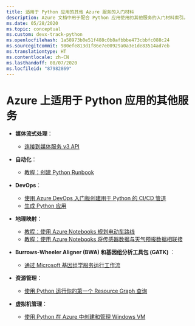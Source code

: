 ```yaml
---
title: 适用于 Python 应用的其他 Azure 服务的入门材料
description: Azure 文档中用于配合 Python 应用使用的其他服务的入门材料索引。
ms.date: 05/28/2020
ms.topic: conceptual
ms.custom: devx-track-python
ms.openlocfilehash: 1a58973b0e51f488c0b8afbbbe473cbbfc088c24
ms.sourcegitcommit: 980efe813d1f86e7e00929a0a3e1de83514ad7eb
ms.translationtype: HT
ms.contentlocale: zh-CN
ms.lasthandoff: 08/07/2020
ms.locfileid: "87982869"
---
```

# <a name="other-services-for-python-apps-on-azure"></a>Azure 上适用于 Python 应用的其他服务

- **媒体流式处理**：
  - [连接到媒体服务 v3 API](/azure/media-services/latest/configure-connect-python-howto)

- **自动化**：
  - [教程：创建 Python Runbook](/azure/automation/learn/automation-tutorial-runbook-textual-python2
)

- **DevOps**：
  - [使用 Azure DevOps 入门版创建用于 Python 的 CI/CD 管道](/azure/devops-project/azure-devops-project-python)
  - [生成 Python 应用](/azure/devops/pipelines/ecosystems/python?view=azure-devops)

- **地理映射**：
  - [教程：使用 Azure Notebooks 规划电动车路线](/azure/azure-maps/tutorial-ev-routing)
  - [教程：使用 Azure Notebooks 将传感器数据与天气预报数据相联接](/azure/azure-maps/weather-service-tutorial)

- **Burrows-Wheeler Aligner (BWA) 和基因组分析工具包 (GATK)** ：
  - [通过 Microsoft 基因组学服务运行工作流](/azure/genomics/quickstart-run-genomics-workflow-portal)

- **资源管理**：
  - [使用 Python 运行你的第一个 Resource Graph 查询](/azure/governance/resource-graph/first-query-python)

- **虚拟机管理**：
  - [使用 Python 在 Azure 中创建和管理 Windows VM](/azure/virtual-machines/windows/python)

